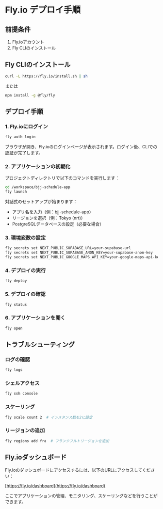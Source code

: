# Fly.io デプロイ手順

## 前提条件

1. Fly.ioアカウント
2. Fly CLIのインストール

## Fly CLIのインストール

```bash
curl -L https://fly.io/install.sh | sh
```

または

```bash
npm install -g @fly/fly
```

## デプロイ手順

### 1. Fly.ioにログイン

```bash
fly auth login
```

ブラウザが開き、Fly.ioのログインページが表示されます。ログイン後、CLIでの認証が完了します。

### 2. アプリケーションの初期化

プロジェクトディレクトリで以下のコマンドを実行します：

```bash
cd /workspace/bjj-schedule-app
fly launch
```

対話式のセットアップが始まります：
- アプリ名を入力（例：bjj-schedule-app）
- リージョンを選択（例：Tokyo (nrt)）
- PostgreSQLデータベースの設定（必要な場合）

### 3. 環境変数の設定

```bash
fly secrets set NEXT_PUBLIC_SUPABASE_URL=your-supabase-url
fly secrets set NEXT_PUBLIC_SUPABASE_ANON_KEY=your-supabase-anon-key
fly secrets set NEXT_PUBLIC_GOOGLE_MAPS_API_KEY=your-google-maps-api-key
```

### 4. デプロイの実行

```bash
fly deploy
```

### 5. デプロイの確認

```bash
fly status
```

### 6. アプリケーションを開く

```bash
fly open
```

## トラブルシューティング

### ログの確認

```bash
fly logs
```

### シェルアクセス

```bash
fly ssh console
```

### スケーリング

```bash
fly scale count 2  # インスタンス数を2に設定
```

### リージョンの追加

```bash
fly regions add fra  # フランクフルトリージョンを追加
```

## Fly.ioダッシュボード

Fly.ioのダッシュボードにアクセスするには、以下のURLにアクセスしてください：

[https://fly.io/dashboard](https://fly.io/dashboard)

ここでアプリケーションの管理、モニタリング、スケーリングなどを行うことができます。